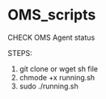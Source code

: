 # OMS_scripts

CHECK OMS Agent status


STEPS:

1. git clone or wget sh file
2. chmode +x running.sh
3. sudo ./running.sh <WORKSPACE ID>
